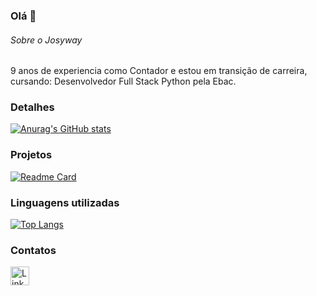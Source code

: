 ### Olá 👋

###### Sobre o Josyway

9 anos de experiencia como Contador e estou em transição de carreira, cursando: Desenvolvedor Full Stack Python pela Ebac.

### Detalhes

[![Anurag's GitHub stats](https://github-readme-stats.vercel.app/api?username=Josyway&show_icons=true&theme=dark)](https://github.com/anuraghazra/github-readme-stats)

### Projetos

[![Readme Card](https://github-readme-stats.vercel.app/api/pin/?username=Josyway&repo=Way_Contabilidade&theme=dark)](https://github.com/anuraghazra/github-readme-stats)


### Linguagens utilizadas

[![Top Langs](https://github-readme-stats.vercel.app/api/top-langs/?username=Josyway&layout=compact)](https://github.com/anuraghazra/github-readme-stats)

### Contatos

[<img src='https://img.shields.io/badge/LinkedIn-0077B5?style=for-the-badge&logo=linkedin&logoColor=white' alt='Linkedin' height='30'>](www.linkedin.com/in/josyway-paulo/)
